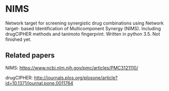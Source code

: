 # NIMS

Network target for screening synergistic drug combinations using Network target- based Identification of Multicomponent Synergy (NIMS). Including drugCIPHER methods and tanimoto fingerprint. Written in python 3.5. Not finished yet.

## Related papers

NIMS: https://www.ncbi.nlm.nih.gov/pmc/articles/PMC3121110/

drugCIPHER: http://journals.plos.org/plosone/article?id=10.1371/journal.pone.0011764